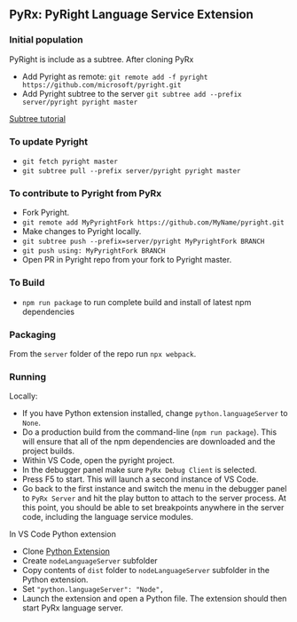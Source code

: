 ## PyRx: PyRight Language Service Extension

### Initial population
PyRight is include as a subtree. After cloning PyRx
* Add Pyright as remote: `git remote add -f pyright https://github.com/microsoft/pyright.git`
* Add Pyright subtree to the server `git subtree add --prefix server/pyright pyright master`

[Subtree tutorial](https://www.atlassian.com/git/tutorials/git-subtree)

### To update Pyright
* `git fetch pyright master`
* `git subtree pull --prefix server/pyright pyright master`

### To contribute to Pyright from PyRx
* Fork Pyright.
* `git remote add MyPyrightFork https://github.com/MyName/pyright.git`
* Make changes to Pyright locally.
* `git subtree push --prefix=server/pyright MyPyrightFork BRANCH`
* `git push using: MyPyrightFork BRANCH`
* Open PR in Pyright repo from your fork to Pyright master.

### To Build
* `npm run package` to run complete build and install of latest npm dependencies

### Packaging
From the `server` folder of the repo run `npx webpack`.

### Running
Locally:
* If you have Python extension installed, change `python.languageServer` to `None`.
* Do a production build from the command-line (`npm run package`). This will ensure that all of the npm dependencies are downloaded and the project builds.
* Within VS Code, open the pyright project. 
* In the debugger panel make sure `PyRx Debug Client` is selected. 
* Press F5 to start. This will launch a second instance of VS Code. 
* Go back to the first instance and switch the menu in the debugger panel to `PyRx Server` and hit the play button to attach to the server process. At this point, you should be able to set breakpoints anywhere in the server code, including the language service modules.

In VS Code Python extension
* Clone [Python Extension](https://github.com/Microsoft/vscode-python)
* Create `nodeLanguageServer` subfolder
* Copy contents of `dist` folder to `nodeLanguageServer` subfolder in the Python extension.
* Set `"python.languageServer": "Node",`
* Launch the extension and open a Python file. The extension should then start PyRx language server.


